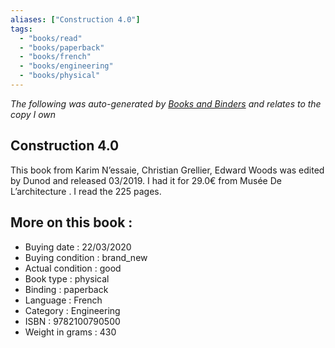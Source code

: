 ```yaml
---
aliases: ["Construction 4.0"] 
tags: 
  - "books/read" 
  - "books/paperback" 
  - "books/french"
  - "books/engineering"
  - "books/physical"
---
```


_The following was auto-generated by [Books and Binders](Books%20and%20Binders.md) and relates to the copy I own_
## Construction 4.0
This book from Karim N’essaie, Christian Grellier, Edward Woods  was edited by Dunod and released 03/2019. I had it for 29.0€ from Musée De L’architecture . I read the 225 pages.

## More on this book :
- Buying date : 22/03/2020
- Buying condition : brand_new
- Actual condition : good
- Book type : physical
- Binding : paperback
- Language : French
- Category : Engineering
- ISBN : 9782100790500
- Weight in grams : 430
